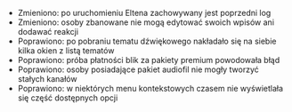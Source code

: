 - Zmieniono: po uruchomieniu Eltena zachowywany jest poprzedni log
- Zmieniono: osoby zbanowane nie mogą edytować swoich wpisów ani dodawać reakcji
- Poprawiono: po pobraniu tematu dźwiękowego nakładało się na siebie kilka okien z listą tematów
- Poprawiono: próba płatności blik za pakiety premium powodowała błąd
- Poprawiono: osoby posiadające pakiet audiofil nie mogły tworzyć stałych kanałów
- Poprawiono: w niektórych menu kontekstowych czasem nie wyświetlała się część dostępnych opcji